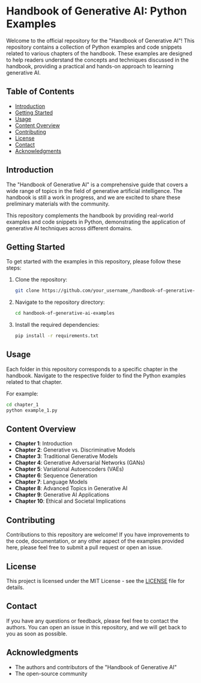 
# Handbook of Generative AI: Python Examples

Welcome to the official repository for the "Handbook of Generative AI"! This repository contains a collection of Python examples and code snippets related to various chapters of the handbook. These examples are designed to help readers understand the concepts and techniques discussed in the handbook, providing a practical and hands-on approach to learning generative AI.

## Table of Contents

- [Introduction](#introduction)
- [Getting Started](#getting-started)
- [Usage](#usage)
- [Content Overview](#content-overview)
- [Contributing](#contributing)
- [License](#license)
- [Contact](#contact)
- [Acknowledgments](#acknowledgments)

## Introduction

The "Handbook of Generative AI" is a comprehensive guide that covers a wide range of topics in the field of generative artificial intelligence. The handbook is still a work in progress, and we are excited to share these preliminary materials with the community.

This repository complements the handbook by providing real-world examples and code snippets in Python, demonstrating the application of generative AI techniques across different domains.

## Getting Started

To get started with the examples in this repository, please follow these steps:

1. Clone the repository:
   ```sh
   git clone https://github.com/your_username_/handbook-of-generative-ai-examples.git
   ```

2. Navigate to the repository directory:
   ```sh
   cd handbook-of-generative-ai-examples
   ```

3. Install the required dependencies:
   ```sh
   pip install -r requirements.txt
   ```

## Usage

Each folder in this repository corresponds to a specific chapter in the handbook. Navigate to the respective folder to find the Python examples related to that chapter.

For example:
```sh
cd chapter_1
python example_1.py
```

## Content Overview
- **Chapter 1**: Introduction
- **Chapter 2**: Generative vs. Discriminative Models
- **Chapter 3**: Traditional Generative Models
- **Chapter 4**: Generative Adversarial Networks (GANs)
- **Chapter 5**: Variational Autoencoders (VAEs)
- **Chapter 6**: Sequence Generation
- **Chapter 7**: Language Models
- **Chapter 8**: Advanced Topics in Generative AI
- **Chapter 9**: Generative AI Applications
- **Chapter 10**: Ethical and Societal Implications



## Contributing

Contributions to this repository are welcome! If you have improvements to the code, documentation, or any other aspect of the examples provided here, please feel free to submit a pull request or open an issue.

## License

This project is licensed under the MIT License - see the [LICENSE](LICENSE) file for details.

## Contact

If you have any questions or feedback, please feel free to contact the authors. You can open an issue in this repository, and we will get back to you as soon as possible.

## Acknowledgments

- The authors and contributors of the "Handbook of Generative AI"
- The open-source community
